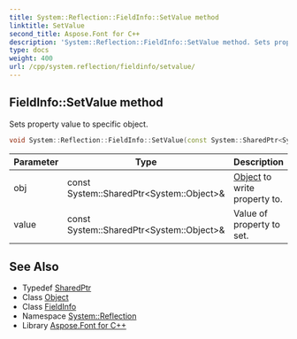 ```yaml
---
title: System::Reflection::FieldInfo::SetValue method
linktitle: SetValue
second_title: Aspose.Font for C++
description: 'System::Reflection::FieldInfo::SetValue method. Sets property value to specific object in C++.'
type: docs
weight: 400
url: /cpp/system.reflection/fieldinfo/setvalue/
---
```

## FieldInfo::SetValue method


Sets property value to specific object.

```cpp
void System::Reflection::FieldInfo::SetValue(const System::SharedPtr<System::Object> &obj, const System::SharedPtr<System::Object> &value)
```


| Parameter | Type | Description |
| --- | --- | --- |
| obj | const System::SharedPtr\<System::Object\>\& | [Object](../../../system/object/) to write property to. |
| value | const System::SharedPtr\<System::Object\>\& | Value of property to set. |

## See Also

* Typedef [SharedPtr](../../../system/sharedptr/)
* Class [Object](../../../system/object/)
* Class [FieldInfo](../)
* Namespace [System::Reflection](../../)
* Library [Aspose.Font for C++](../../../)
